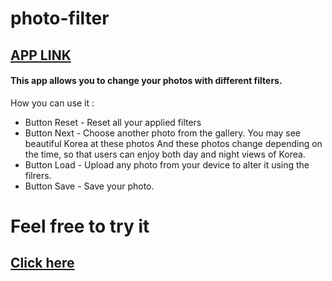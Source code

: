 # photo-filter 
## [APP LINK](https://spolienko.github.io/photo-filter/photo-filter/ "Link")

#### This app allows you to change your photos with different filters.


How you can use it :

* Button Reset - Reset all your applied filters
* Button Next -  Сhoose another photo from the gallery. You may see beautiful Korea at these photos And these photos change depending on the time, so that users can enjoy both day and night views of Korea.
* Button Load -  Upload any photo from your device to alter it using the filrers.
* Button Save - Save your photo.

# Feel free to try it  
## [Click here](https://spolienko.github.io/photo-filter/photo-filter/ "Link")
